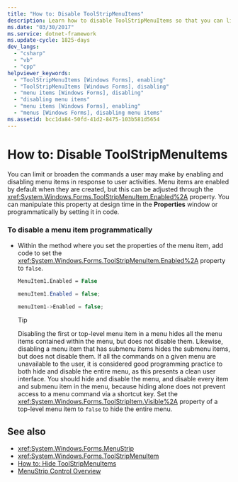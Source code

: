 ```yaml
---
title: "How to: Disable ToolStripMenuItems"
description: Learn how to disable ToolStripMenuItems so that you can limit or broaden the commands a user is able to make.
ms.date: "03/30/2017"
ms.service: dotnet-framework
ms.update-cycle: 1825-days
dev_langs:
  - "csharp"
  - "vb"
  - "cpp"
helpviewer_keywords:
  - "ToolStripMenuItems [Windows Forms], enabling"
  - "ToolStripMenuItems [Windows Forms], disabling"
  - "menu items [Windows Forms], disabling"
  - "disabling menu items"
  - "menu items [Windows Forms], enabling"
  - "menus [Windows Forms], disabling menu items"
ms.assetid: bcc1da84-50fd-41d2-8475-103b581d5654
---
```

# How to: Disable ToolStripMenuItems

You can limit or broaden the commands a user may make by enabling and disabling menu items in response to user activities. Menu items are enabled by default when they are created, but this can be adjusted through the <xref:System.Windows.Forms.ToolStripMenuItem.Enabled%2A> property. You can manipulate this property at design time in the **Properties** window or programmatically by setting it in code.

### To disable a menu item programmatically

- Within the method where you set the properties of the menu item, add code to set the <xref:System.Windows.Forms.ToolStripMenuItem.Enabled%2A> property to `false`.

    ```vb
    MenuItem1.Enabled = False
    ```

    ```csharp
    menuItem1.Enabled = false;
    ```

    ```cpp
    menuItem1->Enabled = false;
    ```

    > [!TIP]
    > Disabling the first or top-level menu item in a menu hides all the menu items contained within the menu, but does not disable them. Likewise, disabling a menu item that has submenu items hides the submenu items, but does not disable them. If all the commands on a given menu are unavailable to the user, it is considered good programming practice to both hide and disable the entire menu, as this presents a clean user interface. You should hide and disable the menu, and disable every item and submenu item in the menu, because hiding alone does not prevent access to a menu command via a shortcut key. Set the <xref:System.Windows.Forms.ToolStripItem.Visible%2A> property of a top-level menu item to `false` to hide the entire menu.

## See also

- <xref:System.Windows.Forms.MenuStrip>
- <xref:System.Windows.Forms.ToolStripMenuItem>
- [How to: Hide ToolStripMenuItems](how-to-hide-toolstripmenuitems.md)
- [MenuStrip Control Overview](menustrip-control-overview-windows-forms.md)
